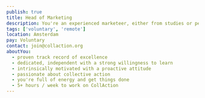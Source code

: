 ```yaml
---
publish: true
title: Head of Marketing
description: You're an experienced marketeer, either from studies or personal projects, that knows how to set up campaigns, write content and use social media effectively. You're entrepreneurial, full of initiative and have a feeling for the intersection between social entrepreneurship and the green community. You can set up a marketing plan from start to end and execute it.
tags: ['voluntary', 'remote']
location: Amsterdam
pay: Voluntary
contact: join@collaction.org
aboutYou:
  - proven track record of excellence
  - dedicated, independent with a strong willingness to learn
  - intrinsically motivated with a proactive attitude
  - passionate about collective action
  - you're full of energy and get things done
  - 5+ hours / week to work on CollAction
---
```

